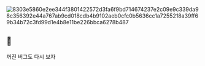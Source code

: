 ![8303e5860e2ee344f3801422572d3fa6f9bd714674237e2c09e9c339da98c356392e44a767ab9cd018cdb4b9102aeb0cfc0b5636cc1a7255218a39ff69b34b72c3fd99d1e4b8e11be226bbca6278b487](https://user-images.githubusercontent.com/114050439/215706075-0ff182b1-f9b7-410b-9f4f-45ec7c6a5edb.png)

## 🌸

꺼진 버그도 다시 보자
